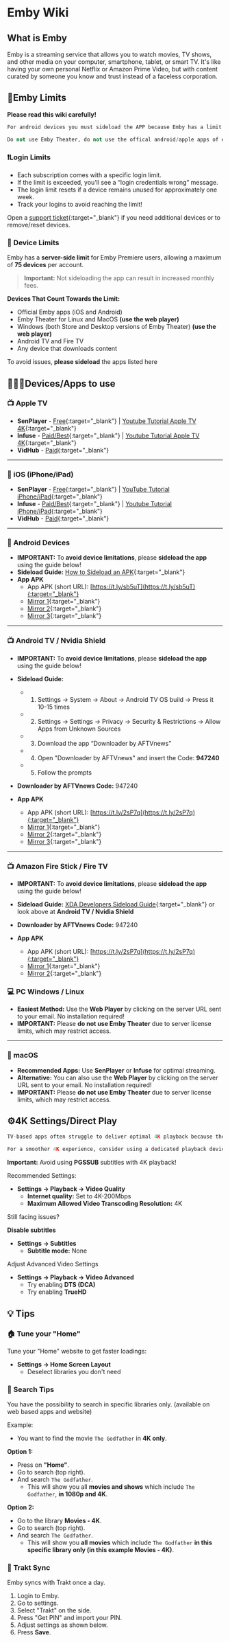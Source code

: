 # Emby Wiki

## What is Emby

Emby is a streaming service that allows you to watch movies, TV shows, and other media on your computer, smartphone, tablet, or smart TV. It's like having your own personal Netflix or Amazon Prime Video, but with content curated by someone you know and trust instead of a faceless corporation.

## 🚧Emby Limits
**Please read this wiki carefully!**

``` py
For android devices you must sideload the APP because Emby has a limit of 75 devices.
```

``` py
Do not use Emby Theater, do not use the offical android/apple apps of emby!
```
### ❗Login Limits

- Each subscription comes with a specific login limit.
- If the limit is exceeded, you’ll see a “login credentials wrong” message.
- The login limit resets if a device remains unused for approximately one week.
- Track your logins to avoid reaching the limit!

Open a [support ticket](https://discord.gg/hdbits){:target="_blank"} if you need additional devices or to remove/reset devices.

### 🛑 Device Limits

Emby has a **server-side limit** for Emby Premiere users, allowing a maximum of **75 devices** per account.

> **Important:** Not sideloading the app can result in increased monthly fees.

**Devices That Count Towards the Limit:**

- Official Emby apps (iOS and Android)
- Emby Theater for Linux and MacOS **(use the web player)**
- Windows (both Store and Desktop versions of Emby Theater) **(use the web player)**
- Android TV and Fire TV
- Any device that downloads content

To avoid issues, **please sideload** the apps listed here 
## 👨🏽‍💻Devices/Apps to use

### 📺 Apple TV
- **SenPlayer** - [Free](https://apps.apple.com/us/app/senplayer-hdr-media-player/id6443975850){:target="_blank"} | [Youtube Tutorial Apple TV 4K](https://youtu.be/js9DkFN_85s){:target="_blank"}
- **Infuse** - [Paid/Best](https://apps.apple.com/us/app/infuse-video-player/id1136220934){:target="_blank"} | [Youtube Tutorial Apple TV 4K](https://youtu.be/m_a6ZP03bOY){:target="_blank"}
- **VidHub** - [Paid](https://apps.apple.com/us/app/vidhub-video-library-player/id1659622164){:target="_blank"} 

---

### 📱 iOS (iPhone/iPad)
- **SenPlayer** - [Free](https://apps.apple.com/us/app/senplayer-hdr-media-player/id6443975850){:target="_blank"} | [YouTube Tutorial iPhone/iPad](https://youtu.be/MeMP1TSyvHY){:target="_blank"}
- **Infuse** - [Paid/Best](https://apps.apple.com/us/app/infuse-video-player/id1136220934){:target="_blank"} | [Youtube Tutorial iPhone/iPad](https://youtu.be/Y5AS3JTVH1w){:target="_blank"}
- **VidHub** - [Paid](https://apps.apple.com/us/app/vidhub-video-library-player/id1659622164){:target="_blank"}


---

### 🤖 Android Devices

- **IMPORTANT:** To **avoid device limitations**, please **sideload the app** using the guide below!
- **Sideload Guide:** [How to Sideload an APK](https://www.digitaltrends.com/mobile/how-to-sideload-an-apk/){:target="_blank"}
- **App APK**  
  - App APK (short URL): [https://t.ly/sb5uT](https://t.ly/sb5uT){:target="_blank"}
  - [Mirror 1](https://tinyurl.com/mrxcsy2p){:target="_blank"}
  - [Mirror 2](https://tinyurl.com/337yzp6f){:target="_blank"}
  - [Mirror 3](https://tinyurl.com/4sup697j){:target="_blank"}

---

### 📺 Android TV / Nvidia Shield

- **IMPORTANT:** To **avoid device limitations**, please **sideload the app** using the guide below!
- **Sideload Guide:**
  - 1. Settings -> System -> About -> Android TV OS build -> Press it 10-15 times
  - 2. Settings -> Settings -> Privacy -> Security & Restrictions -> Allow Apps from Unknown Sources
  - 3. Download the app “Downloader by AFTVnews”
  - 4. Open "Downloader by AFTVnews" and insert the Code: **947240**
  - 5. Follow the prompts

- **Downloader by AFTVnews Code:** 947240
- **App APK**  
  - App APK (short URL): [https://t.ly/2sP7q](https://t.ly/2sP7q){:target="_blank"}
  - [Mirror 1](https://tinyurl.com/5fpfw7bv){:target="_blank"}
  - [Mirror 2](https://tinyurl.com/3nd4hf5n){:target="_blank"}
  - [Mirror 3](https://tinyurl.com/3yjyvxve){:target="_blank"}

---

### 📺 Amazon Fire Stick / Fire TV

- **IMPORTANT:** To **avoid device limitations**, please **sideload the app** using the guide below!
- **Sideload Guide:** [XDA Developers Sideload Guide](https://www.xda-developers.com/how-sideload-apps-amazon-fire-tv/){:target="_blank"} or look above at **Android TV / Nvidia Shield**

- **Downloader by AFTVnews Code:** 947240
- **App APK**  
  - App APK (short URL): [https://t.ly/2sP7q](https://t.ly/2sP7q){:target="_blank"}
  - [Mirror 1](https://tinyurl.com/5y869n2c){:target="_blank"}
  - [Mirror 2](https://tinyurl.com/mry287f5){:target="_blank"}

### 💻 PC Windows / Linux

- **Easiest Method:** Use the **Web Player** by clicking on the server URL sent to your email. No installation required!
- **IMPORTANT:** Please **do not use Emby Theater** due to server license limits, which may restrict access.

---

### 🍏 macOS

- **Recommended Apps:** Use **SenPlayer** or **Infuse** for optimal streaming.
- **Alternative:** You can also use the **Web Player** by clicking on the server URL sent to your email. No installation required!
- **IMPORTANT:** Please **do not use Emby Theater** due to server license limits, which may restrict access.

## ⚙️4K Settings/Direct Play

``` py
TV-based apps often struggle to deliver optimal 4K playback because they may lack support for all codecs and audio formats
```

``` py
For a smoother 4K experience, consider using a dedicated playback device like the Apple TV 4K
```

**Important:** Avoid using **PGSSUB** subtitles with 4K playback!

Recommended Settings:
- **Settings -> Playback -> Video Quality**
  - **Internet quality:** Set to 4K-200Mbps 
  - **Maximum Allowed Video Transcoding Resolution:** 4K

Still facing issues?

**Disable subtitles**
- **Settings -> Subtitles**
  - **Subtitle mode:** None

Adjust Advanced Video Settings
- **Settings -> Playback -> Video Advanced**
  - Try enabling **DTS (DCA)**
  - Try enabling **TrueHD**

## 💡 Tips

### 🏠︎ Tune your "Home"

Tune your "Home" website to get faster loadings:

- **Settings -> Home Screen Layout**
  - Deselect libraries you don't need

### 🔎 Search Tips  

You have the possibility to search in specific libraries only. (available on web based apps and website)

Example:
- You want to find the movie `The Godfather` in **4K only**.
 
**Option 1:**
- Press on **"Home"**.
- Go to search (top right).
- And search `The Godfather`.
  - This will show you all **movies and shows** which include `The Godfather`, **in 1080p and 4K**.

**Option 2:**
- Go to the library **Movies - 4K**.
- Go to search (top right).
- And search `The Godfather`.
  - This will show you **all movies**  which include `The Godfather` **in this specific library only (in this example Movies - 4K)**.

### 🔄 Trakt Sync

Emby syncs with Trakt once a day.

1. Login to Emby.
2. Go to settings.
4. Select "Trakt" on the side.
5. Press "Get PIN" and import your PIN.
6. Adjust settings as shown below.
7. Press **Save**.